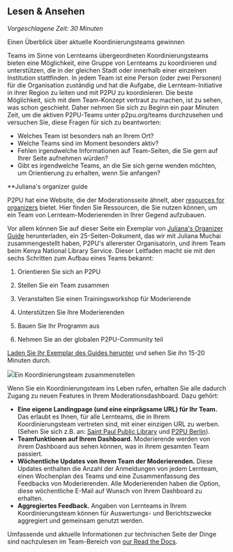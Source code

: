 
## Lesen &amp; Ansehen

_Vorgeschlagene Zeit: 30 Minuten_

Einen Überblick über aktuelle Koordinierungsteams gewinnen

Teams im Sinne von Lernteams übergeordneten Koordinierungsteams bieten eine Möglichkeit, eine Gruppe von Lernteams zu koordinieren und unterstützen, die in der gleichen Stadt oder innerhalb einer einzelnen Institution stattfinden. In jedem Team ist eine Person (oder zwei Personen) für die Organisation zuständig und hat die Aufgabe, die Lernteam-Initiative in ihrer Region zu leiten und mit P2PU zu koordinieren. Die beste Möglichkeit, sich mit dem Team-Konzept vertraut zu machen, ist zu sehen, was schon geschieht. Daher nehmen Sie sich zu Beginn ein paar Minuten Zeit, um die aktiven P2PU-Teams unter p2pu.org/teams durchzusehen und versuchen Sie, diese Fragen für sich zu beantworten:

- Welches Team ist besonders nah an Ihrem Ort?
- Welche Teams sind im Moment besonders aktiv?
- Fehlen irgendwelche Informationen auf Team-Seiten, die Sie gern auf Ihrer Seite aufnehmen würden?
- Gibt es irgendwelche Teams, an die Sie sich gerne wenden möchten, um Orientierung zu erhalten, wenn Sie anfangen?

**Juliana&#39;s organizer guide

P2PU hat eine Website, die der Moderationsseite ähnelt, aber [resources for organizers](https://www.p2pu.org/en/organize/) bietet. Hier finden Sie Ressourcen, die Sie nutzen können, um ein Team von Lernteam-Moderierenden in Ihrer Gegend aufzubauen.

Vor allem können Sie auf dieser Seite ein Exemplar von [Juliana&#39;s Organizer Guide](https://learningcircles.p2pu.org/en/get-organizer-guide/) herunterladen, ein 25-Seiten-Dokument, das wir mit Juliana Muchai zusammengestellt haben, P2PU&#39;s allererster Organisatorin, und ihrem Team beim Kenya National Library Service. Dieser Leitfaden macht sie mit den sechs Schritten zum Aufbau eines Teams bekannt:

1. Orientieren Sie sich an P2PU

2. Stellen Sie ein Team zusammen

3. Veranstalten Sie einen Trainingsworkshop für Moderierende

4. Unterstützen Sie Ihre Moderierenden

5. Bauen Sie Ihr Programm aus

6. Nehmen Sie an der globalen P2PU-Community teil

[Laden Sie Ihr Exemplar des Guides herunter](https://learningcircles.p2pu.org/en/get-organizer-guide/) und sehen Sie ihn 15-20 Minuten durch.

![](RackMultipart20210407-4-1ctazjj_html_dc5e48e2dbd0524b.png)Ein Koordinierungsteam zusammenstellen

Wenn Sie ein Koordinierungsteam ins Leben rufen, erhalten Sie alle dadurch Zugang zu neuen Features in Ihrem Moderationsdashboard. Dazu gehört:

- **Eine eigene Landingpage (und eine einprägsame URL) für Ihr Team.** Das erlaubt es Ihnen, für alle Lernteams, die in Ihrem Koordinierungsteam vertreten sind, mit einer einzigen URL zu werben. (Sehen Sie sich z.B. an: [Saint Paul Public Library](https://sppl.p2pu.org/) und [P2PU Berlin](https://berlin.p2pu.org/)).
- **Teamfunktionen auf Ihrem Dashboard.** Moderierende werden von ihrem Dashboard aus sehen können, was in ihrem gesamten Team passiert.
- **Wöchentliche Updates von Ihrem Team der Moderierenden.** Diese Updates enthalten die Anzahl der Anmeldungen von jedem Lernteam, einen Wochenplan des Teams und eine Zusammenfassung des Feedbacks von Moderierenden. Alle Moderierenden haben die Option, diese wöchentliche E-Mail auf Wunsch von Ihrem Dashboard zu erhalten.
- **Aggregiertes Feedback.** Angaben von Lernteams in Ihrem Koordinierungsteam können für Auswertungs- und Berichtszwecke aggregiert und gemeinsam genutzt werden.

Umfassende und aktuelle Informationen zur technischen Seite der Dinge sind nachzulesen im Team-Bereich von [our Read the Docs](https://learning-circles-user-manual.readthedocs.io/en/latest/index.html).
